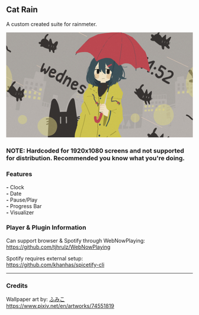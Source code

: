 ## Cat Rain
A custom created suite for rainmeter.

![preview](https://github.com/haretian/cat-rain/blob/main/preview.png)

### NOTE: Hardcoded for 1920x1080 screens and not supported for distribution. Recommended you know what you're doing.

### Features
**-** Clock
\
**-** Date
\
**-** Pause/Play
\
**-** Progress Bar
\
**-** Visualizer


### Player & Plugin Information
Can support browser & Spotify through WebNowPlaying:
\
https://github.com/tjhrulz/WebNowPlaying

Spotify requires external setup:
\
https://github.com/khanhas/spicetify-cli

---

### Credits
Wallpaper art by: [ふみこ](https://www.pixiv.net/en/users/5739701)
\
https://www.pixiv.net/en/artworks/74551819
